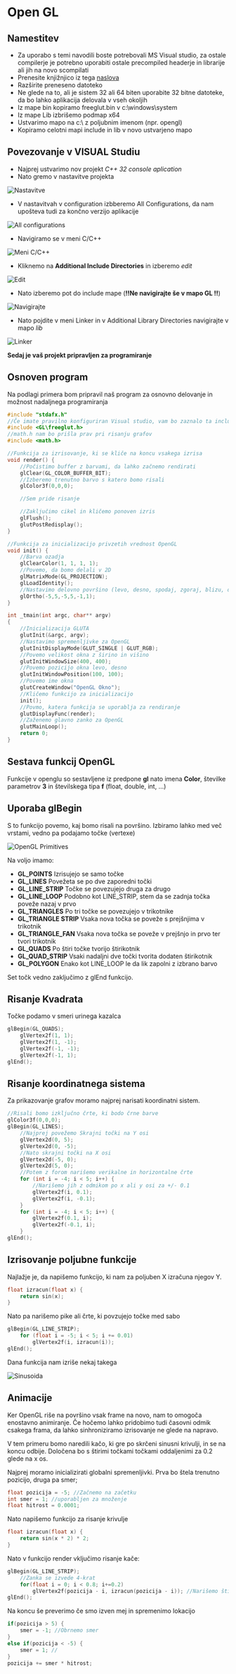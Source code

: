 Open GL
===
Namestitev
----
*   Za uporabo s temi navodili boste potrebovali MS Visual studio, za ostale compilerje je potrebno uporabiti ostale precompiled headerje in librarije ali jih na novo scompilati
*   Prenesite knjižnjico iz tega [naslova](http://files.transmissionzero.co.uk/software/development/GLUT/freeglut-MSVC.zip)
*   Razširite preneseno datoteko
*   Ne glede na to, ali je sistem 32 ali 64 biten uporabite 32 bitne datoteke, da bo lahko aplikacija delovala v vseh okoljih
*   Iz mape bin kopiramo freeglut.bin v c:\windows\system
*   Iz mape Lib izbrišemo podmap x64
*   Ustvarimo mapo na c:\ z poljubnim imenom (npr. opengl)
*   Kopiramo celotni mapi include in lib v novo ustvarjeno mapo

Povezovanje v VISUAL Studiu
-------
*   Najprej ustvarimo nov projekt *C++ 32 console aplication*
*   Nato gremo v nastavitve projekta

![Nastavitve](assets/photo001.png)

*   V nastavitvah v configuration izbberemo All Configurations, da nam upošteva tudi za končno verzijo aplikacije

![All configurations](assets/photo002.png)

*   Navigiramo se v meni C/C++

![Meni C/C++](assets/photo003.png)

*   Kliknemo na **Additional Include Directories** in izberemo *edit*

![Edit](assets/photo004.png)

*   Nato izberemo pot do include mape (**!!Ne navigirajte še v mapo GL !!**)

![Navigirajte](assets/photo005.png)

*   Nato pojdite v meni Linker in v Additional Library Directories navigirajte v mapo *lib*

![Linker](assets/photo006.png)

**Sedaj je vaš projekt pripravljen za programiranje**

Osnoven program
----
Na podlagi primera bom pripravil naš program za osnovno delovanje in možnost nadaljnega programiranja

```cpp
#include "stdafx.h"
//Če imate pravilno konfiguriran Visual studio, vam bo zaznalo ta include
#include <GL\freeglut.h>
//math.h nam bo prišla prav pri risanju grafov
#include <math.h>

//Funkcija za izrisovanje, ki se kliče na koncu vsakega izrisa
void render() {
    //Počistimo buffer z barvami, da lahko začnemo rendirati
    glClear(GL_COLOR_BUFFER_BIT);
    //Izberemo trenutno barvo s katero bomo risali
    glColor3f(0,0,0);

    //Sem pride risanje

    //Zaključimo cikel in kličemo ponoven izris
    glFlush();
    glutPostRedisplay();
}

//Funkcija za inicializacijo privzetih vrednost OpenGL
void init() {
    //Barva ozadja
    glClearColor(1, 1, 1, 1);
    //Povemo, da bomo delali v 2D
    glMatrixMode(GL_PROJECTION);
    glLoadIdentity();
    //Nastavimo delovno površino (levo, desno, spodaj, zgoraj, blizu, daleč)
    glOrtho(-5,5,-5,5,-1,1);
}

int _tmain(int argc, char** argv)
{
    //Inicializacija GLUTA
    glutInit(&argc, argv);
    //Nastavimo spremenljivke za OpenGL
    glutInitDisplayMode(GLUT_SINGLE | GLUT_RGB);
    //Povemo velikost okna z širino in višino
    glutInitWindowSize(400, 400);
    //Povemo pozicijo okna levo, desno
    glutInitWindowPosition(100, 100);
    //Povemo ime okna
    glutCreateWindow("OpenGL Okno");
    //Kličemo funkcijo za inicializacijo
    init();
    //Povmo, katera funkcija se uporablja za rendiranje
    glutDisplayFunc(render);
    //Zaženemo glavno zanko za OpenGL
    glutMainLoop();
    return 0;
}
```

Sestava funkcij OpenGL
-----

Funkcije v openglu so sestavljene iz predpone **gl** nato imena **Color**, številke parametrov **3** in številskega tipa **f** (float, double, int, ...)

Uporaba glBegin
-------
S to funkcijo povemo, kaj bomo risali na površino. Izbiramo lahko med več vrstami, vedno pa podajamo točke (vertexe)

![OpenGL Primitives](assets/photo007.png)

Na voljo imamo:

*   **GL_POINTS** Izrisujejo se samo točke
*   **GL_LINES** Povežeta se po dve zaporedni točki
*   **GL_LINE_STRIP** Točke se povezujejo druga za drugo
*   **GL_LINE_LOOP** Podobno kot LINE_STRIP, stem da se zadnja točka poveže nazaj v prvo
*   **GL_TRIANGLES** Po tri točke se povezujejo v trikotnike
*   **GL_TRIANGLE STRIP** Vsaka nova točka se poveže s prejšnjima v trikotnik
*   **GL_TRIANGLE_FAN** Vsaka nova točka se poveže v prejšnjo in prvo ter tvori trikotnik
*   **GL_QUADS** Po štiri točke tvorijo štirikotnik
*   **GL_QUAD_STRIP** Vsaki nadaljni dve točki tvorita dodaten štirikotnik
*   **GL_POLYGON** Enako kot LINE_LOOP le da lik zapolni z izbrano barvo

Set točk vedno zaključimo z glEnd funkcijo.

Risanje Kvadrata
-----

Točke podamo v smeri urinega kazalca

```cpp
glBegin(GL_QUADS);
    glVertex2f(1, 1);
    glVertex2f(1, -1);
    glVertex2f(-1, -1);
    glVertex2f(-1, 1);
glEnd();
```

Risanje koordinatnega sistema
----
Za prikazovanje grafov moramo najprej narisati koordinatni sistem.

```cpp
//Risali bomo izključno črte, ki bodo črne barve
glColor3f(0,0,0);
glBegin(GL_LINES);
    //Najprej povežemo Skrajni točki na Y osi
    glVertex2d(0, 5);
    glVertex2d(0, -5);
    //Nato skrajni točki na X osi
    glVertex2d(-5, 0);
    glVertex2d(5, 0);
    //Potem z forom narišemo verikalne in horizontalne črte
    for (int i = -4; i < 5; i++) {
        //Narišemo jih z odmikom po x ali y osi za +/- 0.1
        glVertex2f(i, 0.1);
        glVertex2f(i, -0.1);
    }
    for (int i = -4; i < 5; i++) {
        glVertex2f(0.1, i);
        glVertex2f(-0.1, i);
    }
glEnd();
```

Izrisovanje poljubne funkcije
---
Najlažje je, da napišemo funkcijo, ki nam za poljuben X izračuna njegov Y.

```cpp
float izracun(float x) {
    return sin(x);
}
```

Nato pa narišemo pike ali črte, ki povzujejo točke med sabo

```cpp
glBegin(GL_LINE_STRIP);
    for (float i = -5; i < 5; i += 0.01)
        glVertex2f(i, izracun(i));
glEnd();
```

Dana funkcija nam izriše nekaj takega

![Sinusoida](assets/photo008.png)

Animacije
----
Ker OpenGL riše na površino vsak frame na novo, nam to omogoča enostavno animiranje. Če hočemo lahko pridobimo tudi časovni odmik csakega frama, da lahko sinhroniziramo izrisovanje ne glede na napravo.

V tem primeru bomo naredili kačo, ki gre po skrčeni sinusni krivulji, in se na koncu odbije. Določena bo s štirimi točkami točkami oddaljenimi za 0.2 glede na x os.

Najprej moramo inicializirati globalni spremenljivki. Prva bo štela trenutno pozicijo, druga pa smer;

```cpp
float pozicija = -5; //Začnemo na začetku
int smer = 1; //uporabljen za množenje
float hitrost = 0.0001;
```
        
Nato napišemo funkcijo za risanje krivulje

```cpp
float izracun(float x) {
    return sin(x * 2) * 2;
}
```

Nato v funkcijo render vključimo risanje kače:

```cpp
glBegin(GL_LINE_STRIP);
    //Zanka se izvede 4-krat
    for(float i = 0; i < 0.8; i+=0.2)
        glVertex2f(pozicija - i, izracun(pozicija - i)); //Narišemo štiri točke, od trenutne pozicije do 0.6 za našo točko
glEnd();
```   
             
Na koncu še preverimo če smo izven mej in spremenimo lokacijo

```cpp
if(pozicija > 5) {
    smer = -1; //Obrnemo smer
}
else if(pozicija < -5) {
    smer = 1; //
}
pozicija += smer * hitrost;
```
